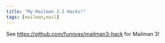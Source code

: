 ```yaml
---
title: "My Mailman 2.1 Hacks!"
tags: [mailman,mail]
---
```


See https://github.com/fumiyas/mailman3-hack for Mailman 3!
